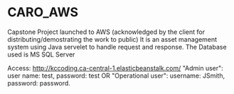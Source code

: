 # CARO_AWS
Capstone Project launched to AWS (acknowledged by the client for distributing/demostrating the work to public)
It is an asset management system using Java servelet to handle request and response.
The Database used is MS SQL Server

Access:
http://kccoding.ca-central-1.elasticbeanstalk.com/
"Admin user": user name: test, password: test
OR
"Operational user": username: JSmith, password: password.
